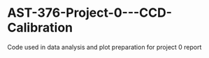 # AST-376-Project-0---CCD-Calibration
Code used in data analysis and plot preparation for project 0 report
